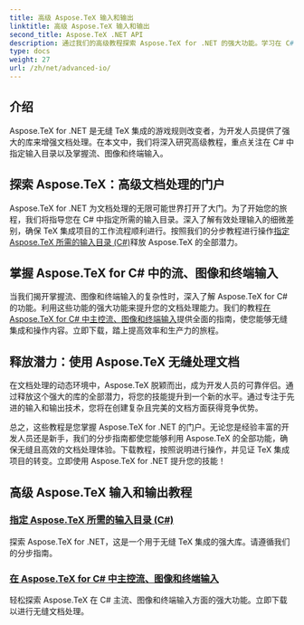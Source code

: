```yaml
---
title: 高级 Aspose.TeX 输入和输出
linktitle: 高级 Aspose.TeX 输入和输出
second_title: Aspose.TeX .NET API
description: 通过我们的高级教程探索 Aspose.TeX for .NET 的强大功能。学习在 C# 中指定输入目录和主流、图像和终端输入。
type: docs
weight: 27
url: /zh/net/advanced-io/
---
```

## 介绍

Aspose.TeX for .NET 是无缝 TeX 集成的游戏规则改变者，为开发人员提供了强大的库来增强文档处理。在本文中，我们将深入研究高级教程，重点关注在 C# 中指定输入目录以及掌握流、图像和终端输入。

## 探索 Aspose.TeX：高级文档处理的门户

Aspose.TeX for .NET 为文档处理的无限可能世界打开了大门。为了开始您的旅程，我们将指导您在 C# 中指定所需的输入目录。深入了解有效处理输入的细微差别，确保 TeX 集成项目的工作流程顺利进行。按照我们的分步教程进行操作[指定 Aspose.TeX 所需的输入目录 (C#)](./required-input-directory-csharp/)释放 Aspose.TeX 的全部潜力。

## 掌握 Aspose.TeX for C# 中的流、图像和终端输入

当我们揭开掌握流、图像和终端输入的复杂性时，深入了解 Aspose.TeX for C# 的功能。利用这些功能的强大功能来提升您的文档处理能力。我们的教程[在 Aspose.TeX for C# 中主控流、图像和终端输入](./stream-input-image-output-terminal-input-csharp/)提供全面的指南，使您能够无缝集成和操作内容。立即下载，踏上提高效率和生产力的旅程。

## 释放潜力：使用 Aspose.TeX 无缝处理文档

在文档处理的动态环境中，Aspose.TeX 脱颖而出，成为开发人员的可靠伴侣。通过释放这个强大的库的全部潜力，将您的技能提升到一个新的水平。通过专注于先进的输入和输出技术，您将在创建复杂且完美的文档方面获得竞争优势。

总之，这些教程是您掌握 Aspose.TeX for .NET 的门户。无论您是经验丰富的开发人员还是新手，我们的分步指南都使您能够利用 Aspose.TeX 的全部功能，确保无缝且高效的文档处理体验。下载教程，按照说明进行操作，并见证 TeX 集成项目的转变。立即使用 Aspose.TeX for .NET 提升您的技能！
## 高级 Aspose.TeX 输入和输出教程
### [指定 Aspose.TeX 所需的输入目录 (C#)](./required-input-directory-csharp/)
探索 Aspose.TeX for .NET，这是一个用于无缝 TeX 集成的强大库。请遵循我们的分步指南。
### [在 Aspose.TeX for C# 中主控流、图像和终端输入](./stream-input-image-output-terminal-input-csharp/)
轻松探索 Aspose.TeX 在 C# 主流、图像和终端输入方面的强大功能。立即下载以进行无缝文档处理。